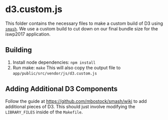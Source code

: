 
# d3.custom.js

This folder contains the necessary files to make a custom build of D3 using [`smash`](https://github.com/mbostock/smash/wiki). We use a custom build to cut down on our final bundle size for the iswp2017 application.

## Building

1) Install node dependencies: `npm install`
2) Run make: `make` This will also copy the output file to `app/public/src/vendor/js/d3.custom.js`

## Adding Additional D3 Components

Follow the guide at https://github.com/mbostock/smash/wiki to add additional pieces of D3.
This should just involve modifying the `LIBRARY_FILES` inside of the `Makefile`.